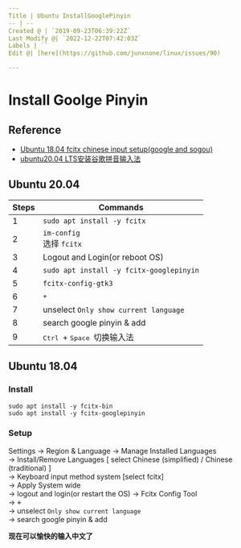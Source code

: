 ```yaml
---
Title | Ubuntu InstallGooglePinyin
-- | --
Created @ | `2019-09-23T06:39:22Z`
Last Modify @| `2022-12-22T07:42:03Z`
Labels | ``
Edit @| [here](https://github.com/junxnone/linux/issues/90)

---
```

# Install Goolge Pinyin

## Reference
- [Ubuntu 18.04 fcitx chinese input setup(google and sogou)](http://blog.zedyeung.com/2018/08/05/Ubuntu-18-04-fcitx-chinese-input-setup-google-and-sogou/)
- [ubuntu20.04 LTS安装谷歌拼音输入法](https://blog.csdn.net/kan2016/article/details/105735645/)


## Ubuntu 20.04

Steps | Commands
-- | --
1 | `sudo apt install -y fcitx`
2 | `im-config`<br> 选择 `fcitx`
3 | Logout and Login(or reboot OS)
4 | `sudo apt install -y fcitx-googlepinyin`
5 | `fcitx-config-gtk3`
6 | <kbd> + </kbd>
7 | unselect `Only show current language`
8 | search google pinyin & add
9 | <kbd> Ctrl </kbd> + <kbd> Space </kbd> 切换输入法

## Ubuntu 18.04
### Install

```
sudo apt install -y fcitx-bin
sudo apt install -y fcitx-googlepinyin
```

### Setup

Settings -> Region & Language -> Manage Installed Languages  
-> Install/Remove Languages [ select Chinese (simplified) / Chinese (traditional) ]   
-> Keyboard input method system [select  fcitx]   
-> Apply System wide  
-> logout and login(or restart the OS)
-> Fcitx Config Tool  
-> <kbd> + </kbd>  
-> unselect `Only show current language`  
-> search google pinyin  & add  

**现在可以愉快的输入中文了**



